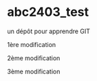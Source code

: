 # abc2403_test
un dépôt pour apprendre GIT

1ère modification

2ème modification

3ème modification
